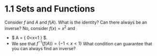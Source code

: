 # 1.1 Sets and Functions
Consider $f$ and $A$ and $f(A)$. What is the identity? Can there always be an inverse? No, consider $f(x)=x^2$ and 
* $ A = \{ 0<x<1 \} $. 
* We see that $f^{-1}(f(A)) = \{-1<x<1\}$  What condition can guarantee that you can always find an inverse?
